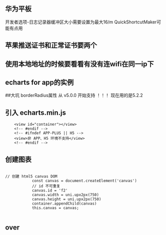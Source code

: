


## 华为平板 
开发者选项-日志记录器缓冲区大小需要设置为最大16/m
[](https://blog.csdn.net/qq_41891425/article/details/107352935)
QuickShortcutMaker可能有点用
## 苹果推送证书和正常证书要两个

## 使用本地地址的时候要看看有没有连wifi在同一ip下

## echarts for app的实例
##大坑 borderRadius属性 从 v5.0.0 开始支持 ！！！
现在用的是5.2.2
## 引入 echarts.min.js
<!-- #ifdef APP-PLUS || H5  -->
		<view id="container"></view>
		<!-- #endif -->
		<!-- #ifndef APP-PLUS || H5 -->
		<view>非 APP、H5 环境不支持</view>
		<!-- #endif -->
## 创建图表
<code>
// 创建 html5 canvas DOM
			const canvas = document.createElement('canvas')
			// id 不可重复
			canvas.id = 'f2'
			canvas.width = uni.upx2px(750)
			canvas.height = uni.upx2px(750)
			container.appendChild(canvas)
			this.canvas = canvas;
			<!-- #endif -->
</code>

## over